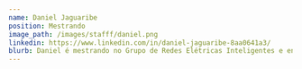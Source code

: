 ```yaml
---
name: Daniel Jaguaribe
position: Mestrando
image_path: /images/stafff/daniel.png
linkedin: https://www.linkedin.com/in/daniel-jaguaribe-8aa0641a3/
blurb: Daniel é mestrando no Grupo de Redes Elétricas Inteligentes e engenheiro eletricista formado pela UFC.
---
```

